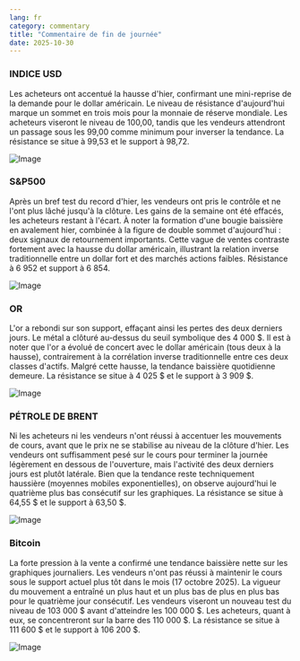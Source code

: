```yaml
---
lang: fr
category: commentary
title: "Commentaire de fin de journée"
date: 2025-10-30
---
```


### INDICE USD

Les acheteurs ont accentué la hausse d'hier, confirmant une mini-reprise de la demande pour le dollar américain. Le niveau de résistance d'aujourd'hui marque un sommet en trois mois pour la monnaie de réserve mondiale. Les acheteurs viseront le niveau de 100,00, tandis que les vendeurs attendront un passage sous les 99,00 comme minimum pour inverser la tendance. La résistance se situe à 99,53 et le support à 98,72.

![Image](https://markleighedu.github.io/img/Oct-2025/30-Oct-2025/usdindex.jpg)

### S&P500

Après un bref test du record d'hier, les vendeurs ont pris le contrôle et ne l'ont plus lâché jusqu'à la clôture. Les gains de la semaine ont été effacés, les acheteurs restant à l'écart. À noter la formation d'une bougie baissière en avalement hier, combinée à la figure de double sommet d'aujourd'hui : deux signaux de retournement importants. Cette vague de ventes contraste fortement avec la hausse du dollar américain, illustrant la relation inverse traditionnelle entre un dollar fort et des marchés actions faibles. Résistance à 6 952 et support à 6 854.

![Image](https://markleighedu.github.io/img/Oct-2025/30-Oct-2025/sp500.jpg)

### OR

L'or a rebondi sur son support, effaçant ainsi les pertes des deux derniers jours. Le métal a clôturé au-dessus du seuil symbolique des 4 000 $. Il est à noter que l'or a évolué de concert avec le dollar américain (tous deux à la hausse), contrairement à la corrélation inverse traditionnelle entre ces deux classes d'actifs. Malgré cette hausse, la tendance baissière quotidienne demeure. La résistance se situe à 4 025 $ et le support à 3 909 $.

![Image](https://markleighedu.github.io/img/Oct-2025/30-Oct-2025/gold.jpg)

### PÉTROLE DE BRENT

Ni les acheteurs ni les vendeurs n'ont réussi à accentuer les mouvements de cours, avant que le prix ne se stabilise au niveau de la clôture d'hier. Les vendeurs ont suffisamment pesé sur le cours pour terminer la journée légèrement en dessous de l'ouverture, mais l'activité des deux derniers jours est plutôt latérale. Bien que la tendance reste techniquement haussière (moyennes mobiles exponentielles), on observe aujourd'hui le quatrième plus bas consécutif sur les graphiques. La résistance se situe à 64,55 $ et le support à 63,50 $.

![Image](https://markleighedu.github.io/img/Oct-2025/30-Oct-2025/brentoil.jpg)

### Bitcoin

La forte pression à la vente a confirmé une tendance baissière nette sur les graphiques journaliers. Les vendeurs n'ont pas réussi à maintenir le cours sous le support actuel plus tôt dans le mois (17 octobre 2025). La vigueur du mouvement a entraîné un plus haut et un plus bas de plus en plus bas pour le quatrième jour consécutif. Les vendeurs viseront un nouveau test du niveau de 103 000 $ avant d'atteindre les 100 000 $. Les acheteurs, quant à eux, se concentreront sur la barre des 110 000 $. La résistance se situe à 111 600 $ et le support à 106 200 $.

![Image](https://markleighedu.github.io/img/Oct-2025/30-Oct-2025/bitcoin.jpg)

